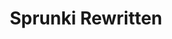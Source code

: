 ---
slug: sprunki-rewritten-2793
title: Sprunki Rewritten
description: "Sprunki Rewritten is an exciting online game. Play for free directly in your browser!"
icon: /images/popular_mods/Sprunki Rewritten.png
url: https://wowtbc.net/sprunkin/sprunki-rewritten/index.html
previewImage: /images/popular_mods/Sprunki Rewritten.png
type: popular mods

# SEO配置
seo:
  title: "Sprunki Rewritten - Play Free Online Game | Fun Browser Games"
  description: "Sprunki Rewritten - Play this fun online game for free in your browser. No download required!"
  ogImage: "/images/popular_mods/Sprunki Rewritten.png"
  keywords: "sprunki-rewritten-2793, online game, browser game, free game, popular mods game, play online"

videoUrls:
  - https://www.youtube.com/embed/example1
  - https://www.youtube.com/embed/example2

whyPlay:
  title: "Why Play Sprunki Rewritten?"
  items:
    - "Immersive Gameplay: Sprunki Rewritten offers an engaging and immersive gaming experience that will keep you entertained for hours"
    - "Challenging Levels: Test your skills with increasingly difficult challenges and obstacles"
    - "Beautiful Graphics: Enjoy stunning visuals and smooth animations that bring the game world to life"
    - "Regular Updates: New content and features are added regularly to keep the game fresh and exciting"
    - "Free to Play: Experience all the fun without spending a penny"
    - "Community Features: Connect with other players, share strategies, and compete for high scores"
    - "Cross-Platform: Play on any device with a web browser, no downloads required"

features:
  title: "Key Features of Sprunki Rewritten"
  image: "/images/popular_mods/Sprunki Rewritten.png"
  items:
    - "Intuitive Controls: Easy to learn controls make Sprunki Rewritten accessible for players of all skill levels"
    - "Multiple Game Modes: Enjoy various gameplay options that provide different challenges and experiences"
    - "Character Customization: Personalize your gaming experience with unique characters and items"
    - "Achievement System: Complete special tasks to earn rewards and recognition"
    - "Leaderboards: Compete with players worldwide and see who can achieve the highest scores"

characteristics:
  title: "Game Characteristics"
  image: "/images/popular_mods/Sprunki Rewritten.png"
  items:
    - "Genre: Popular mods game with elements of strategy and skill"
    - "Difficulty: Suitable for both casual gamers and those seeking a challenge"
    - "Play Time: Quick sessions or extended gameplay, depending on your preference"
    - "Art Style: Vibrant and engaging visuals that enhance the gaming experience"
    - "Sound Design: Immersive audio that complements the gameplay perfectly"

info: "Sprunki Rewritten is an exciting online game that offers players a unique and engaging gaming experience. With its intuitive controls, stunning visuals, and challenging gameplay, Sprunki Rewritten provides hours of entertainment for players of all ages and skill levels. Whether you're looking for a quick gaming session during a break or an extended play session, Sprunki Rewritten delivers an immersive experience that will keep you coming back for more. The game features multiple levels of increasing difficulty, ensuring that players are constantly challenged as they progress. With regular updates adding new content and features, Sprunki Rewritten remains fresh and exciting, providing endless entertainment options for its growing community of players."

howToPlayIntro: "Welcome to Sprunki Rewritten! This guide will walk you through the basics and help you master the game. Whether you're a beginner or looking to improve your skills, these tips and instructions will enhance your gaming experience."

howToPlaySteps:
  - title: "Getting Started"
    description: "Begin your Sprunki Rewritten adventure by familiarizing yourself with the controls. Use your keyboard or mouse to navigate through the game interface. The tutorial will guide you through the basic mechanics and help you understand the objectives."
  - title: "Understanding the Objectives"
    description: "In Sprunki Rewritten, your main goal is to progress through levels by completing specific objectives. Each level presents unique challenges that require different strategies and approaches."
  - title: "Mastering the Controls"
    description: "Practice using the controls to improve your precision and reaction time. Sprunki Rewritten requires quick reflexes and strategic thinking to overcome obstacles and defeat opponents."
  - title: "Utilizing Power-ups"
    description: "Collect power-ups throughout the game to enhance your abilities and overcome difficult challenges. Each power-up offers unique advantages that can be crucial for success."
  - title: "Developing Strategies"
    description: "As you progress in Sprunki Rewritten, develop effective strategies for different scenarios. Analyze patterns, anticipate challenges, and adapt your approach to maximize your performance."

faq:
  title: "Frequently Asked Questions about Sprunki Rewritten"
  items:
    - question: "Is Sprunki Rewritten free to play?"
      answer: "Yes, Sprunki Rewritten is completely free to play directly in your web browser. No downloads or purchases are required to enjoy the full game experience."
    - question: "Can I play Sprunki Rewritten on mobile devices?"
      answer: "Yes, Sprunki Rewritten is optimized for both desktop and mobile play. You can enjoy the game on any device with a web browser and internet connection."
    - question: "Are there any in-game purchases?"
      answer: "While Sprunki Rewritten is free to play, there may be optional in-game purchases available for cosmetic items or additional features that don't affect core gameplay."
    - question: "How often is Sprunki Rewritten updated?"
      answer: "The developers regularly update Sprunki Rewritten with new content, features, and improvements based on player feedback and game performance."
    - question: "Can I play Sprunki Rewritten offline?"
      answer: "Currently, Sprunki Rewritten requires an internet connection to play as it's a browser-based online game."
    - question: "Is Sprunki Rewritten suitable for children?"
      answer: "Yes, Sprunki Rewritten is designed to be family-friendly and suitable for players of all ages."
    - question: "How do I report bugs or issues?"
      answer: "If you encounter any problems while playing Sprunki Rewritten, you can report them through the game's support page or contact the developers directly through their website."
    - question: "Still Have Questions?"
      answer: "If you have additional questions about Sprunki Rewritten that aren't covered in this FAQ, please visit our support center or contact our customer service team for assistance."
---